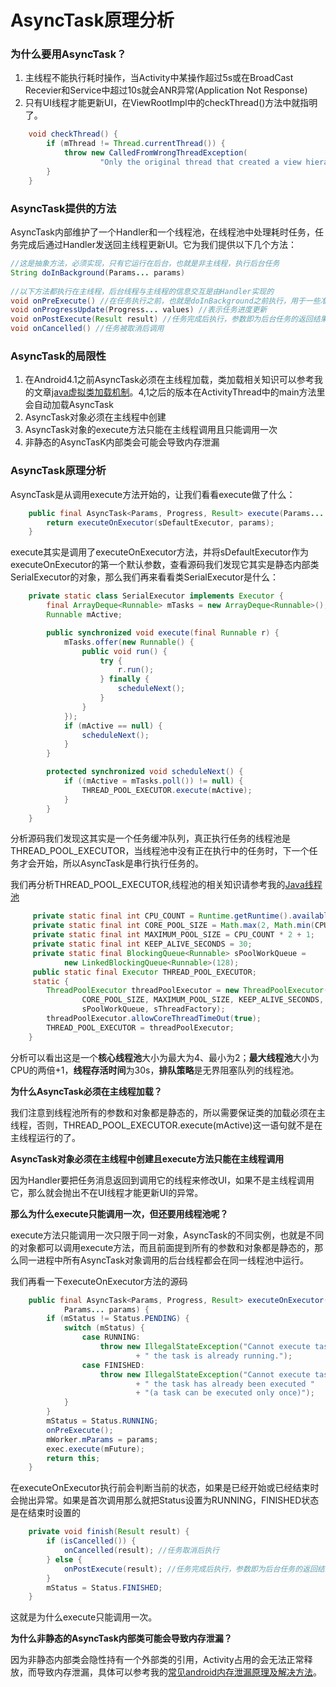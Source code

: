 # AsyncTask原理分析

### 为什么要用AsyncTask？

1. 主线程不能执行耗时操作，当Activity中某操作超过5s或在BroadCast Recevier和Service中超过10s就会ANR异常(Application Not Response)
2. 只有UI线程才能更新UI，在ViewRootImpl中的checkThread()方法中就指明了。

```java
    void checkThread() {
        if (mThread != Thread.currentThread()) {
            throw new CalledFromWrongThreadException(
                    "Only the original thread that created a view hierarchy can touch its views.");
        }
    }
```

### AsyncTask提供的方法

AsyncTask内部维护了一个Handler和一个线程池，在线程池中处理耗时任务，任务完成后通过Handler发送回主线程更新UI。它为我们提供以下几个方法：

```java
//这是抽象方法，必须实现，只有它运行在后台，也就是非主线程，执行后台任务
String doInBackground(Params... params)  
    
//以下方法都执行在主线程，后台线程与主线程的信息交互是由Handler实现的
void onPreExecute() //在任务执行之前，也就是doInBackground之前执行，用于一些准备工作
void onProgressUpdate(Progress... values) //表示任务进度更新
void onPostExecute(Result result) //任务完成后执行，参数即为后台任务的返回结果
void onCancelled() //任务被取消后调用
```

### AsyncTask的局限性

1. 在Android4.1之前AsyncTask必须在主线程加载，类加载相关知识可以参考我的文章[java虚拟类加载机制]([https://www.theaze.cn/2019/04/29/java%E8%99%9A%E6%8B%9F%E7%B1%BB%E5%8A%A0%E8%BD%BD%E6%9C%BA%E5%88%B6/](https://www.theaze.cn/2019/04/29/java虚拟类加载机制/))。4,1之后的版本在ActivityThread中的main方法里会自动加载AsyncTask
2. AsyncTask对象必须在主线程中创建
3. AsyncTask对象的execute方法只能在主线程调用且只能调用一次
4. 非静态的AsyncTasK内部类会可能会导致内存泄漏

### AsyncTask原理分析

AsyncTask是从调用execute方法开始的，让我们看看execute做了什么：

```java
    public final AsyncTask<Params, Progress, Result> execute(Params... params) {
        return executeOnExecutor(sDefaultExecutor, params);
    }
```

execute其实是调用了executeOnExecutor方法，并将sDefaultExecutor作为executeOnExecutor的第一个默认参数，查看源码我们发现它其实是静态内部类SerialExecutor的对象，那么我们再来看看类SerialExecutor是什么：

```java
    private static class SerialExecutor implements Executor {
        final ArrayDeque<Runnable> mTasks = new ArrayDeque<Runnable>();
        Runnable mActive;

        public synchronized void execute(final Runnable r) {
            mTasks.offer(new Runnable() {
                public void run() {
                    try {
                        r.run();
                    } finally {
                        scheduleNext();
                    }
                }
            });
            if (mActive == null) {
                scheduleNext();
            }
        }

        protected synchronized void scheduleNext() {
            if ((mActive = mTasks.poll()) != null) {
                THREAD_POOL_EXECUTOR.execute(mActive);
            }
        }
    }
```

分析源码我们发现这其实是一个任务缓冲队列，真正执行任务的线程池是THREAD_POOL_EXECUTOR，当线程池中没有正在执行中的任务时，下一个任务才会开始，所以AsyncTask是串行执行任务的。

我们再分析THREAD_POOL_EXECUTOR,线程池的相关知识请参考我的[Java线程池]([https://www.theaze.cn/2019/05/21/java%E7%BA%BF%E7%A8%8B%E6%B1%A0/](https://www.theaze.cn/2019/05/21/java线程池/))

```java
     private static final int CPU_COUNT = Runtime.getRuntime().availableProcessors();
     private static final int CORE_POOL_SIZE = Math.max(2, Math.min(CPU_COUNT - 1, 4));
     private static final int MAXIMUM_POOL_SIZE = CPU_COUNT * 2 + 1;
     private static final int KEEP_ALIVE_SECONDS = 30;
     private static final BlockingQueue<Runnable> sPoolWorkQueue =
            new LinkedBlockingQueue<Runnable>(128);
	 public static final Executor THREAD_POOL_EXECUTOR;
     static {
        ThreadPoolExecutor threadPoolExecutor = new ThreadPoolExecutor(
                CORE_POOL_SIZE, MAXIMUM_POOL_SIZE, KEEP_ALIVE_SECONDS, TimeUnit.SECONDS,
                sPoolWorkQueue, sThreadFactory);
        threadPoolExecutor.allowCoreThreadTimeOut(true);
        THREAD_POOL_EXECUTOR = threadPoolExecutor;
    }
```

分析可以看出这是一个**核心线程池**大小为最大为4、最小为2；**最大线程池**大小为CPU的两倍+1，**线程存活时间**为30s，**排队策略**是无界阻塞队列的线程池。

**为什么AsyncTask必须在主线程加载？**

我们注意到线程池所有的参数和对象都是静态的，所以需要保证类的加载必须在主线程，否则，THREAD_POOL_EXECUTOR.execute(mActive)这一语句就不是在主线程运行的了。

**AsyncTask对象必须在主线程中创建且execute方法只能在主线程调用**

因为Handler要把任务消息返回到调用它的线程来修改UI，如果不是主线程调用它，那么就会抛出不在UI线程才能更新UI的异常。

**那么为什么execute只能调用一次，但还要用线程池呢？**

execute方法只能调用一次只限于同一对象，AsyncTask的不同实例，也就是不同的对象都可以调用execute方法，而且前面提到所有的参数和对象都是静态的，那么同一进程中所有AsyncTask对象调用的后台线程都会在同一线程池中运行。

我们再看一下executeOnExecutor方法的源码

```java
    public final AsyncTask<Params, Progress, Result> executeOnExecutor(Executor exec,
            Params... params) {
        if (mStatus != Status.PENDING) {
            switch (mStatus) {
                case RUNNING:
                    throw new IllegalStateException("Cannot execute task:"
                            + " the task is already running.");
                case FINISHED:
                    throw new IllegalStateException("Cannot execute task:"
                            + " the task has already been executed "
                            + "(a task can be executed only once)");
            }
        }
        mStatus = Status.RUNNING;
        onPreExecute();
        mWorker.mParams = params;
        exec.execute(mFuture);
        return this;
    }
```

在executeOnExecutor执行前会判断当前的状态，如果是已经开始或已经结束时会抛出异常。如果是首次调用那么就把Status设置为RUNNING，FINISHED状态是在结束时设置的

```java
    private void finish(Result result) {
        if (isCancelled()) {
            onCancelled(result); //任务取消后执行
        } else {
            onPostExecute(result); //任务完成后执行，参数即为后台任务的返回结果
        }
        mStatus = Status.FINISHED;
    }
```

这就是为什么execute只能调用一次。

**为什么非静态的AsyncTask内部类可能会导致内存泄漏？**

因为非静态内部类会隐性持有一个外部类的引用，Activity占用的会无法正常释放，而导致内存泄漏，具体可以参考我的[常见android内存泄漏原理及解决方法]([https://www.theaze.cn/2019/05/24/%E5%B8%B8%E8%A7%81android%E5%86%85%E5%AD%98%E6%B3%84%E6%BC%8F%E5%8E%9F%E7%90%86%E5%8F%8A%E8%A7%A3%E5%86%B3%E6%96%B9%E6%B3%95/](https://www.theaze.cn/2019/05/24/常见android内存泄漏原理及解决方法/))。

